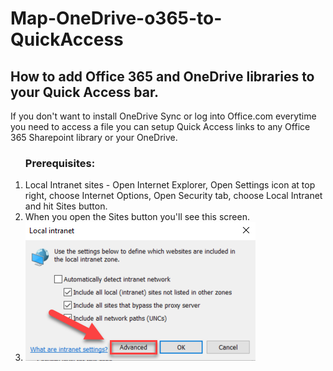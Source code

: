 # Map-OneDrive-o365-to-QuickAccess
<h2>How to add Office 365 and OneDrive libraries to your Quick Access bar.</h2>
If you don't want to install OneDrive Sync or log into Office.com everytime you need to access a file you can setup Quick Access links to any Office 365 Sharepoint library or your OneDrive.

<ol>
<h3>Prerequisites:</h3>
            <li>Local Intranet sites - Open Internet Explorer, Open Settings icon at top right, choose Internet Options, Open Security tab, choose Local Intranet and hit Sites button.</li>
            <li>When you open the Sites button you'll see this screen.</li>
            <li><img src="./Local-Intranet.png" "Local Intranet Settings" ></li>
<ol>  
